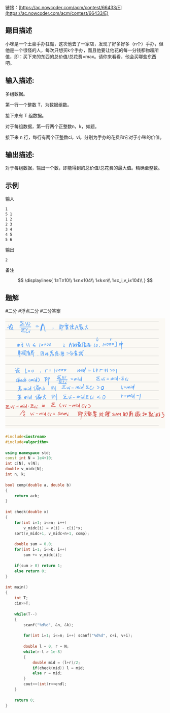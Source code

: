 
链接：[https://ac.nowcoder.com/acm/contest/66433/E](https://ac.nowcoder.com/acm/contest/66433/E)
## 题目描述

小咪是一个土豪手办狂魔，这次他去了一家店，发现了好多好多（n个）手办，但他是一个很怪的人，每次只想买k个手办，而且他要让他花的每一分钱都物超所值，即：买下来的东西的总价值/总花费=max。请你来看看，他会买哪些东西吧。

## 输入描述:

多组数据。

第一行一个整数 T，为数据组数。

接下来有 T 组数据。

对于每组数据，第一行两个正整数n，k，如题。

接下来 n 行，每行有两个正整数ci，vi。分别为手办的花费和它对于小咪的价值。

## 输出描述:

对于每组数据，输出一个数，即能得到的总价值/总花费的最大值。精确至整数。

## 示例

输入
```
1
5 1
1 2
2 3
3 4
4 5
5 6
```

输出
```
2
```

备注

$$
\displaylines{
1≤T≤10\\
1≤n≤104\\
1≤k≤n\\
1≤c_i,v_i≤104\\
}
$$

## 题解

#二分 #浮点二分 #二分答案 

![](../zPictureStore/20240118165906.png)

```cpp
#include<iostream>
#include<algorithm>

using namespace std;
const int N = 1e4+10;
int c[N], v[N];
double v_midc[N];
int n, k;

bool comp(double a, double b)
{
    return a>b;
}

int check(double x)
{
    for(int i=1; i<=n; i++)
        v_midc[i] = v[i] - c[i]*x;
    sort(v_midc+1, v_midc+n+1, comp);
    
    double sum = 0.0;
    for(int i=1; i<=k; i++)
        sum += v_midc[i];
        
    if(sum > 0) return 1;
    else return 0;
}

int main()
{
    int T;
    cin>>T;
    
    while(T--)
    {
        scanf("%d%d", &n, &k);
        
        for(int i=1; i<=n; i++) scanf("%d%d", c+i, v+i);
        
        double l = 0, r = N;
        while(r-l > 1e-8)
        {
            double mid = (l+r)/2;
            if(check(mid)) l = mid;
            else r = mid;
        }
        cout<<(int)r<<endl;
    }
    
    return 0;
}
```